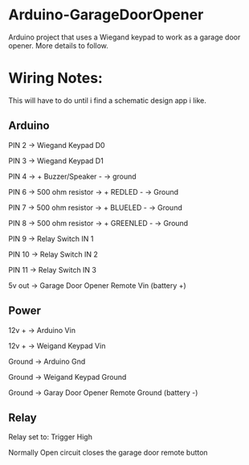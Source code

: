 # Arduino-GarageDoorOpener
Arduino project that uses a Wiegand keypad to work as a garage door opener.  More details to follow.



# Wiring Notes:
This will have to do until i find a schematic design app i like.
## Arduino
PIN 2 -> Wiegand Keypad D0

PIN 3 -> Wiegand Keypad D1

PIN 4 -> + Buzzer/Speaker - -> ground

PIN 6 -> 500 ohm resistor -> + REDLED - -> Ground

PIN 7 -> 500 ohm resistor -> + BLUELED - -> Ground

PIN 8 -> 500 ohm resistor -> + GREENLED - -> Ground

PIN 9 -> Relay Switch IN 1

PIN 10 -> Relay Switch IN 2

PIN 11 -> Relay Switch IN 3

5v out -> Garage Door Opener Remote Vin (battery +)


## Power
12v + -> Arduino Vin

12v + -> Weigand Keypad Vin

Ground -> Arduino Gnd

Ground -> Weigand Keypad Ground

Ground -> Garay Door Opener Remote Ground (battery -)



## Relay
Relay set to: Trigger High

Normally Open circuit closes the garage door remote button

